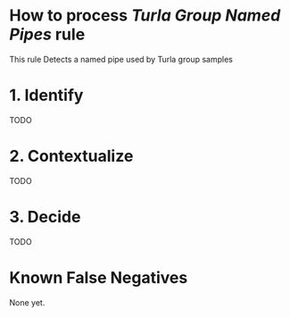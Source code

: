 # How to process *Turla Group Named Pipes* rule
This rule Detects a named pipe used by Turla group samples

# 1. Identify
TODO

# 2. Contextualize
TODO

# 3. Decide
TODO

# Known False Negatives
None yet.
